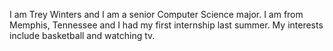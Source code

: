 I am Trey Winters and I am a senior Computer Science major. I am from Memphis, Tennessee and I had my first internship last summer. My interests include basketball and watching tv.
